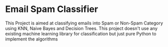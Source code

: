 # Email Spam Classifier
This Project is aimed at classifying emails into Spam or Non-Spam Category using KNN, Naive Bayes and Decision Trees. 
This project doesn't use any existing machine learning library for classification but just pure Python to implement the algorithms
